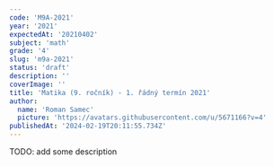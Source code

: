 ```yaml
---
code: 'M9A-2021'
year: '2021'
expectedAt: '20210402'
subject: 'math'
grade: '4'
slug: 'm9a-2021'
status: 'draft'
description: ''
coverImage: ''
title: 'Matika (9. ročník) - 1. řádný termín 2021'
author:
  name: 'Roman Samec'
  picture: 'https://avatars.githubusercontent.com/u/5671166?v=4'
publishedAt: '2024-02-19T20:11:55.734Z'
---
```


TODO: add some description